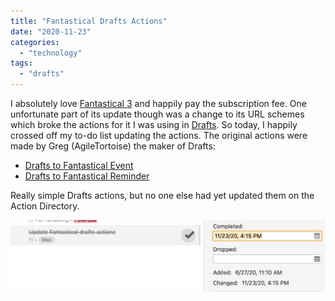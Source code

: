 ```yaml
---
title: "Fantastical Drafts Actions"
date: "2020-11-23"
categories: 
  - "technology"
tags: 
  - "drafts"
---
```


I absolutely love [Fantastical 3](https://flexibits.com/fantastical) and happily pay the subscription fee. One unfortunate part of its update though was a change to its URL schemes which broke the actions for it I was using in [Drafts](https://getdrafts.com). So today, I happily crossed off my to-do list updating the actions. The original actions were made by Greg (AgileTortoise) the maker of Drafts:

- [Drafts to Fantastical Event](https://actions.getdrafts.com/a/1eg)
- [Drafts to Fantastical Reminder](https://actions.getdrafts.com/a/1eh)

Really simple Drafts actions, but no one else had yet updated them on the Action Directory.

![Screen Shot 2020 11 23 at 4 15 42 PM](images/of-draft-fantastical-action.png "OF Draft-Fantastical Action.png")
